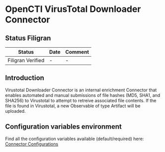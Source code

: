 # OpenCTI VirusTotal Downloader Connector

## Status Filigran

| Status            | Date | Comment |
|-------------------|------|---------|
| Filigran Verified | -    | -       |

## Introduction
Virustotal Downloader Connector is an internal enrichment Connector that enables automated and manual submissions of file hashes (MD5, SHA1, and SHA256) to Virustotal to attempt to retreive associated file contents. If the file is found in Virustotal, a new Observable of type Artifact will be uploaded.

## Configuration variables environment

Find all the configuration variables available (default/required) here: [Connector Configurations](./__metadata__)